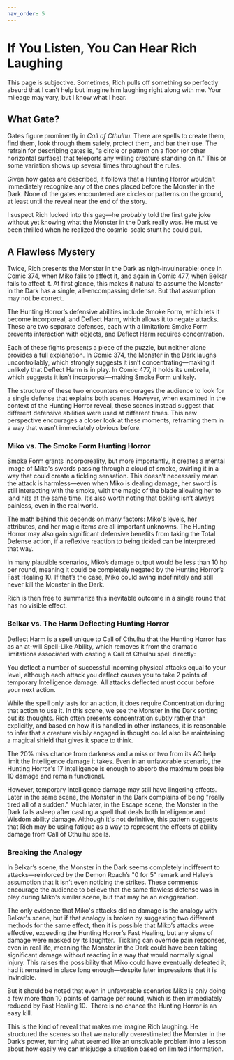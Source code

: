 ```yaml
---
nav_order: 5
---
```

# If You Listen, You Can Hear Rich Laughing

This page is subjective. Sometimes, Rich pulls off something so perfectly absurd that I can’t help but imagine him laughing right along with me. Your mileage may vary, but I know what I hear.

## What Gate?

Gates figure prominently in *Call of Cthulhu*. There are spells to create them, find them, look through them safely, protect them, and bar their use. The refrain for describing gates is, "a circle or pattern on a floor (or other horizontal surface) that teleports any willing creature standing on it." This or some variation shows up several times throughout the rules.

Given how gates are described, it follows that a Hunting Horror wouldn’t immediately recognize any of the ones placed before the Monster in the Dark. None of the gates encountered are circles or patterns on the ground, at least until the reveal near the end of the story.

I suspect Rich lucked into this gag—he probably told the first gate joke without yet knowing what the Monster in the Dark really was. He must've been thrilled when he realized the cosmic-scale stunt he could pull.

## A Flawless Mystery

Twice, Rich presents the Monster in the Dark as nigh-invulnerable: once in Comic 374, when Miko fails to affect it, and again in Comic 477, when Belkar fails to affect it. At first glance, this makes it natural to assume the Monster in the Dark has a single, all-encompassing defense. But that assumption may not be correct.

The Hunting Horror’s defensive abilities include Smoke Form, which lets it become incorporeal, and Deflect Harm, which allows it to negate attacks. These are two separate defenses, each with a limitation: Smoke Form prevents interaction with objects, and Deflect Harm requires concentration.

Each of these fights presents a piece of the puzzle, but neither alone provides a full explanation. In Comic 374, the Monster in the Dark laughs uncontrollably, which strongly suggests it isn’t concentrating—making it unlikely that Deflect Harm is in play. In Comic 477, it holds its umbrella, which suggests it isn’t incorporeal—making Smoke Form unlikely.

The structure of these two encounters encourages the audience to look for a single defense that explains both scenes. However, when examined in the context of the Hunting Horror reveal, these scenes instead suggest that different defensive abilities were used at different times. This new perspective encourages a closer look at these moments, reframing them in a way that wasn’t immediately obvious before.

### Miko vs. The Smoke Form Hunting Horror

Smoke Form grants incorporeality, but more importantly, it creates a mental image of Miko's swords passing through a cloud of smoke, swirling it in a way that could create a tickling sensation. This doesn’t necessarily mean the attack is harmless—even when Miko is dealing damage, her sword is still interacting with the smoke, with the magic of the blade allowing her to land hits at the same time. It’s also worth noting that tickling isn’t always painless, even in the real world.

The math behind this depends on many factors: Miko's levels, her attributes, and her magic items are all important unknowns. The Hunting Horror may also gain significant defensive benefits from taking the Total Defense action, if a reflexive reaction to being tickled can be interpreted that way.&#x20;

In many plausible scenarios, Miko’s damage output would be less than 10 hp per round, meaning it could be completely negated by the Hunting Horror’s Fast Healing 10. If that’s the case, Miko could swing indefinitely and still never kill the Monster in the Dark.&#x20;

Rich is then free to summarize this inevitable outcome in a single round that has no visible effect.

### Belkar vs. The Harm Deflecting Hunting Horror

Deflect Harm is a spell unique to Call of Cthulhu that the Hunting Horror has as an at-will Spell-Like Ability, which removes it from the dramatic limitations associated with casting a Call of Cthulhu spell directly:

You deflect a number of successful incoming physical attacks equal to your level, although each attack you deflect causes you to take 2 points of temporary Intelligence damage. All attacks deflected must occur before your next action.

While the spell only lasts for an action, it does require Concentration during that action to use it. In this scene, we see the Monster in the Dark sorting out its thoughts. Rich often presents concentration subtly rather than explicitly, and based on how it is handled in other instances, it is reasonable to infer that a creature visibly engaged in thought could also be maintaining a magical shield that gives it space to think.

The 20% miss chance from darkness and a miss or two from its AC help limit the Intelligence damage it takes. Even in an unfavorable scenario, the Hunting Horror's 17 Intelligence is enough to absorb the maximum possible 10 damage and remain functional.

However, temporary Intelligence damage may still have lingering effects. Later in the same scene, the Monster in the Dark complains of being "really tired all of a sudden." Much later, in the Escape scene, the Monster in the Dark falls asleep after casting a spell that deals both Intelligence and Wisdom ability damage. Although it's not definitive, this pattern suggests that Rich may be using fatigue as a way to represent the effects of ability damage from Call of Cthulhu spells.

### Breaking the Analogy

In Belkar’s scene, the Monster in the Dark seems completely indifferent to attacks—reinforced by the Demon Roach’s "0 for 5" remark and Haley’s assumption that it isn’t even noticing the strikes. These comments encourage the audience to believe that the same flawless defense was in play during Miko's similar scene, but that may be an exaggeration.

The only evidence that Miko's attacks did no damage is the analogy with Belkar's scene, but if that analogy is broken by suggesting two different methods for the same effect, then it is possible that Miko’s attacks were effective, exceeding the Hunting Horror’s Fast Healing, but any signs of damage were masked by its laughter.  Tickling can override pain responses, even in real life, meaning the Monster in the Dark could have been taking significant damage without reacting in a way that would normally signal injury. This raises the possibility that Miko could have eventually defeated it, had it remained in place long enough—despite later impressions that it is invincible.

But it should be noted that even in unfavorable scenarios Miko is only doing a few more than 10 points of damage per round, which is then immediately reduced by Fast Healing 10.  There is no chance the Hunting Horror is an easy kill.

This is the kind of reveal that makes me imagine Rich laughing. He structured the scenes so that we naturally overestimated the Monster in the Dark’s power, turning what seemed like an unsolvable problem into a lesson about how easily we can misjudge a situation based on limited information.

